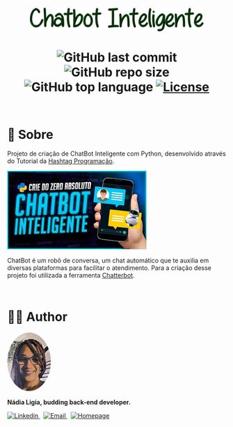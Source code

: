 <p align="center">
  <img src=".github/logo.png" width=400 alt="Chatbot Inteligente">
</p>

<h1 align="center">
  <img alt="GitHub last commit" src="https://img.shields.io/github/last-commit/nlnadialigia/chatbot-inteligente?color=125C13&style=plastic">

  <img alt="GitHub repo size" src="https://img.shields.io/github/repo-size/nlnadialigia/chatbot-inteligente?color=125C13&style=plastic">

  <img alt="GitHub top language" src="https://img.shields.io/github/languages/top/nlnadialigia/chatbot-inteligente?color=125C13&logoColor=125C13&style=plastic">
  
  <a href="./LICENSE.md">
  <img alt="License" src="https://img.shields.io/github/license/nlnadialigia/chatbot-inteligente?color=125C13&style=plastic">
  </a>
</h1>
<br>

# 📌 Sobre

Projeto de criação de ChatBot Inteligente com Python, desenvolvido através do Tutorial da [Hashtag Programação](https://www.youtube.com/channel/UCafFexaRoRylOKdzGBU6Pgg).

[![Watch the video](/.github/youtube.jpg)](https://youtu.be/eNpkQOMnF8g)

ChatBot é um robô de conversa, um chat automático que te auxilia em diversas plataformas para facilitar o atendimento. Para a criação desse projeto foi utilizada a ferramenta [Chatterbot](https://chatterbot.readthedocs.io/en/stable/#).

<br>


# 👩‍💼 Author
<img src=".github/picture.png" width="100px;" alt="Picture"/>
<p><b>Nádia Ligia, budding back-end developer.</b></p>
<a href="https://www.linkedin.com/in/nlnadialigia/">
  <img alt="Linkedin" src="https://img.shields.io/badge/-Linkedin -125C13?style=flat&logo=Linkedin&logoColor=white&link=https://www.linkedin.com/in/nlnadialigia/" />
</a>&nbsp;
<a href="mailto:nlnadialigia@gmail.com">
  <img alt="Email" src="https://img.shields.io/badge/-Email-125C13?style=flat&logo=Gmail&logoColor=white&link=mailto:nlnadialigia@gmail.com" />
</a>&nbsp;
<a href="https://www.nlnadialigia.com">
  <img alt="Homepage" src="https://img.shields.io/badge/-Homepage-125C13" />
</a>